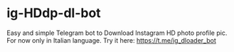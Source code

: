 # ig-HDdp-dl-bot
Easy and simple Telegram bot to Download Instagram HD photo profile pic. For now only in Italian language.
Try it here: https://t.me/ig_dloader_bot
